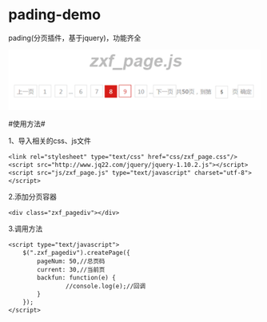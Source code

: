 # pading-demo
pading(分页插件，基于jquery)，功能齐全


<img src="img/QQ截图20170526104730.png" />


#使用方法#


1、导入相关的css、js文件
```
<link rel="stylesheet" type="text/css" href="css/zxf_page.css"/>
<script src="http://www.jq22.com/jquery/jquery-1.10.2.js"></script>
<script src="js/zxf_page.js" type="text/javascript" charset="utf-8"></script>
```


2.添加分页容器
```
<div class="zxf_pagediv"></div>

```

3.调用方法
```
<script type="text/javascript">
    $(".zxf_pagediv").createPage({
        pageNum: 50,//总页码
        current: 30,//当前页
        backfun: function(e) {
                //console.log(e);//回调
        }
    });
</script>

```
